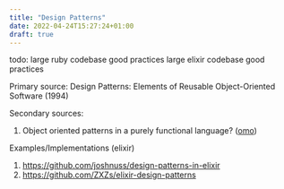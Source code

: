 ```yaml
---
title: "Design Patterns"
date: 2022-04-24T15:27:24+01:00
draft: true
---
```


todo:
large ruby codebase good practices large elixir codebase good practices

Primary source:
Design Patterns: Elements of Reusable Object-Oriented Software (1994)

Secondary sources:
1. Object oriented patterns in a purely functional language?
([omo](https://stackoverflow.com/questions/327955/does-functional-programming-replace-gof-design-patterns))

Examples/Implementations (elixir)
1. https://github.com/joshnuss/design-patterns-in-elixir
2. https://github.com/ZXZs/elixir-design-patterns

